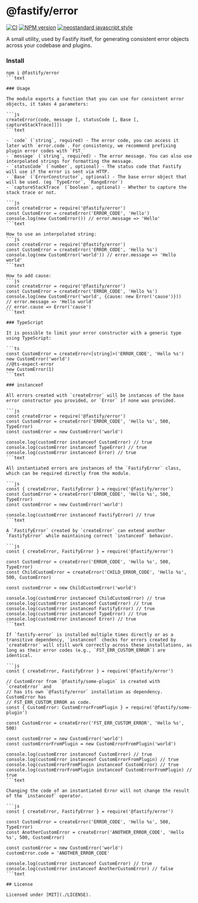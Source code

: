 # @fastify/error

[![CI](https://github.com/fastify/fastify-error/actions/workflows/ci.yml/badge.svg?branch=main)](https://github.com/fastify/fastify-error/actions/workflows/ci.yml)
[![NPM version](https://img.shields.io/npm/v/@fastify/error.svg?style=flat)](https://www.npmjs.com/package/@fastify/error)
[![neostandard javascript style](https://img.shields.io/badge/code_style-neostandard-brightgreen?style=flat)](https://github.com/neostandard/neostandard)

A small utility, used by Fastify itself, for generating consistent error objects across your codebase and plugins.

### Install
```text
npm i @fastify/error
```text

### Usage

The module exports a function that you can use for consistent error objects, it takes 4 parameters:

```js
createError(code, message [, statusCode [, Base [, captureStackTrace]]])
```text

- `code` (`string`, required) - The error code, you can access it later with `error.code`. For consistency, we recommend prefixing plugin error codes with `FST_`
- `message` (`string`, required) - The error message. You can also use interpolated strings for formatting the message.
- `statusCode` (`number`, optional) - The status code that Fastify will use if the error is sent via HTTP.
- `Base` (`ErrorConstructor`, optional) - The base error object that will be used. (eg `TypeError`, `RangeError`)
- `captureStackTrace` (`boolean`, optional) - Whether to capture the stack trace or not.

```js
const createError = require('@fastify/error')
const CustomError = createError('ERROR_CODE', 'Hello')
console.log(new CustomError()) // error.message => 'Hello'
```text

How to use an interpolated string:
```js
const createError = require('@fastify/error')
const CustomError = createError('ERROR_CODE', 'Hello %s')
console.log(new CustomError('world')) // error.message => 'Hello world'
```text

How to add cause:
```js
const createError = require('@fastify/error')
const CustomError = createError('ERROR_CODE', 'Hello %s')
console.log(new CustomError('world', {cause: new Error('cause')}))
// error.message => 'Hello world'
// error.cause => Error('cause')
```text

### TypeScript

It is possible to limit your error constructor with a generic type using TypeScript:

```ts
const CustomError = createError<[string]>('ERROR_CODE', 'Hello %s')
new CustomError('world')
//@ts-expect-error
new CustomError(1)
```text

### instanceof

All errors created with `createError` will be instances of the base error constructor you provided, or `Error` if none was provided.

```js
const createError = require('@fastify/error')
const CustomError = createError('ERROR_CODE', 'Hello %s', 500, TypeError)
const customError = new CustomError('world')

console.log(customError instanceof CustomError) // true
console.log(customError instanceof TypeError) // true
console.log(customError instanceof Error) // true
```text

All instantiated errors are instances of the `FastifyError` class, which can be required directly from the module.

```js
const { createError, FastifyError } = require('@fastify/error')
const CustomError = createError('ERROR_CODE', 'Hello %s', 500, TypeError)
const customError = new CustomError('world')

console.log(customError instanceof FastifyError) // true
```text

A `FastifyError` created by `createError` can extend another `FastifyError` while maintaining correct `instanceof` behavior.

```js
const { createError, FastifyError } = require('@fastify/error')

const CustomError = createError('ERROR_CODE', 'Hello %s', 500, TypeError)
const ChildCustomError = createError('CHILD_ERROR_CODE', 'Hello %s', 500, CustomError)

const customError = new ChildCustomError('world')

console.log(customError instanceof ChildCustomError) // true
console.log(customError instanceof CustomError) // true
console.log(customError instanceof FastifyError) // true
console.log(customError instanceof TypeError) // true
console.log(customError instanceof Error) // true
```text

If `fastify-error` is installed multiple times directly or as a transitive dependency, `instanceof` checks for errors created by `createError` will still work correctly across these installations, as long as their error codes (e.g., `FST_ERR_CUSTOM_ERROR`) are identical.

```js
const { createError, FastifyError } = require('@fastify/error')

// CustomError from `@fastify/some-plugin` is created with `createError` and
// has its own `@fastify/error` installation as dependency. CustomError has
// FST_ERR_CUSTOM_ERROR as code.
const { CustomError: CustomErrorFromPlugin } = require('@fastify/some-plugin')

const CustomError = createError('FST_ERR_CUSTOM_ERROR', 'Hello %s', 500)

const customError = new CustomError('world')
const customErrorFromPlugin = new CustomErrorFromPlugin('world')

console.log(customError instanceof CustomError) // true
console.log(customError instanceof CustomErrorFromPlugin) // true
console.log(customErrorFromPlugin instanceof CustomError) // true
console.log(customErrorFromPlugin instanceof CustomErrorFromPlugin) // true
```text

Changing the code of an instantiated Error will not change the result of the `instanceof` operator.

```js
const { createError, FastifyError } = require('@fastify/error')

const CustomError = createError('ERROR_CODE', 'Hello %s', 500, TypeError)
const AnotherCustomError = createError('ANOTHER_ERROR_CODE', 'Hello %s', 500, CustomError)

const customError = new CustomError('world')
customError.code = 'ANOTHER_ERROR_CODE'

console.log(customError instanceof CustomError) // true
console.log(customError instanceof AnotherCustomError) // false
```text

## License

Licensed under [MIT](./LICENSE).
